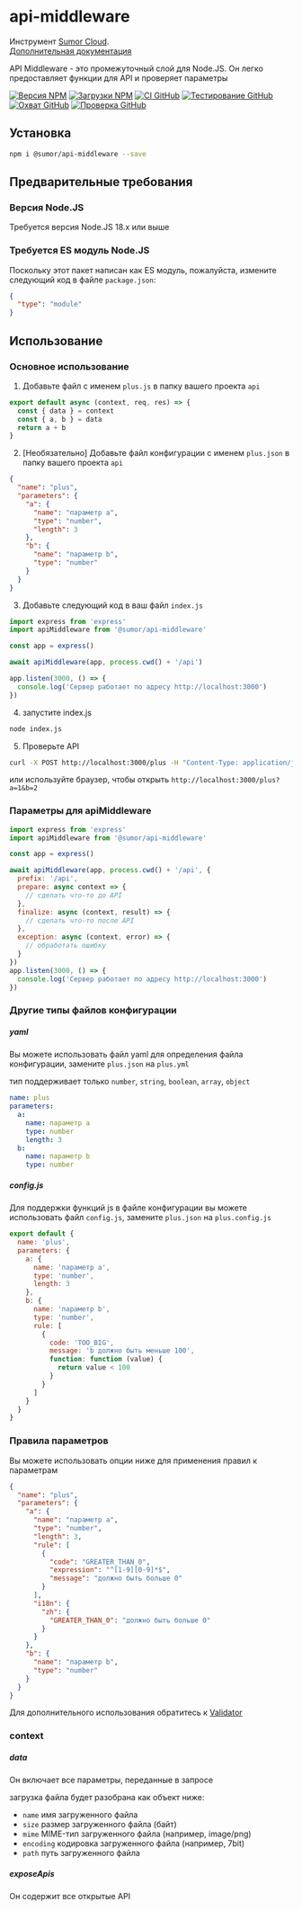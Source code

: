# api-middleware

Инструмент [Sumor Cloud](https://sumor.cloud).  
[Дополнительная документация](https://sumor.cloud/api-middleware)

API Middleware - это промежуточный слой для Node.JS.
Он легко предоставляет функции для API и проверяет параметры

[![Версия NPM](https://img.shields.io/npm/v/@sumor/api-middleware?logo=npm&label=NPM)](https://www.npmjs.com/package/@sumor/api-middleware)
[![Загрузки NPM](https://img.shields.io/npm/dw/@sumor/api-middleware?logo=npm&label=Загрузки)](https://www.npmjs.com/package/@sumor/api-middleware)
[![CI GitHub](https://img.shields.io/github/actions/workflow/status/sumor-cloud/api-middleware/ci.yml?logo=github&label=CI)](https://github.com/sumor-cloud/api-middleware/actions/workflows/ci.yml)
[![Тестирование GitHub](https://img.shields.io/github/actions/workflow/status/sumor-cloud/api-middleware/ut.yml?logo=github&label=Тест)](https://github.com/sumor-cloud/api-middleware/actions/workflows/ut.yml)
[![Охват GitHub](https://img.shields.io/github/actions/workflow/status/sumor-cloud/api-middleware/coverage.yml?logo=github&label=Охват)](https://github.com/sumor-cloud/api-middleware/actions/workflows/coverage.yml)
[![Проверка GitHub](https://img.shields.io/github/actions/workflow/status/sumor-cloud/api-middleware/audit.yml?logo=github&label=Проверка)](https://github.com/sumor-cloud/api-middleware/actions/workflows/audit.yml)

## Установка

```bash
npm i @sumor/api-middleware --save
```

## Предварительные требования

### Версия Node.JS

Требуется версия Node.JS 18.x или выше

### Требуется ES модуль Node.JS

Поскольку этот пакет написан как ES модуль,
пожалуйста, измените следующий код в файле `package.json`:

```json
{
  "type": "module"
}
```

## Использование

### Основное использование

1. Добавьте файл с именем `plus.js` в папку вашего проекта `api`

```js
export default async (context, req, res) => {
  const { data } = context
  const { a, b } = data
  return a + b
}
```

2. [Необязательно] Добавьте файл конфигурации с именем `plus.json` в папку вашего проекта `api`

```json
{
  "name": "plus",
  "parameters": {
    "a": {
      "name": "параметр a",
      "type": "number",
      "length": 3
    },
    "b": {
      "name": "параметр b",
      "type": "number"
    }
  }
}
```

3. Добавьте следующий код в ваш файл `index.js`

```javascript
import express from 'express'
import apiMiddleware from '@sumor/api-middleware'

const app = express()

await apiMiddleware(app, process.cwd() + '/api')

app.listen(3000, () => {
  console.log('Сервер работает по адресу http://localhost:3000')
})
```

4. запустите index.js

```bash
node index.js
```

5. Проверьте API

```bash
curl -X POST http://localhost:3000/plus -H "Content-Type: application/json" -d '{"a": 1, "b": 2}'
```

или используйте браузер, чтобы открыть `http://localhost:3000/plus?a=1&b=2`

### Параметры для apiMiddleware

```javascript
import express from 'express'
import apiMiddleware from '@sumor/api-middleware'

const app = express()

await apiMiddleware(app, process.cwd() + '/api', {
  prefix: '/api',
  prepare: async context => {
    // сделать что-то до API
  },
  finalize: async (context, result) => {
    // сделать что-то после API
  },
  exception: async (context, error) => {
    // обработать ошибку
  }
})
app.listen(3000, () => {
  console.log('Сервер работает по адресу http://localhost:3000')
})
```

### Другие типы файлов конфигурации

##### yaml

Вы можете использовать файл yaml для определения файла конфигурации, замените `plus.json` на `plus.yml`

тип поддерживает только `number`, `string`, `boolean`, `array`, `object`

```yaml
name: plus
parameters:
  a:
    name: параметр a
    type: number
    length: 3
  b:
    name: параметр b
    type: number
```

##### config.js

Для поддержки функций js в файле конфигурации вы можете использовать файл `config.js`, замените `plus.json` на `plus.config.js`

```javascript
export default {
  name: 'plus',
  parameters: {
    a: {
      name: 'параметр a',
      type: 'number',
      length: 3
    },
    b: {
      name: 'параметр b',
      type: 'number',
      rule: [
        {
          code: 'TOO_BIG',
          message: 'b должно быть меньше 100',
          function: function (value) {
            return value < 100
          }
        }
      ]
    }
  }
}
```

### Правила параметров

Вы можете использовать опции ниже для применения правил к параметрам

```json
{
  "name": "plus",
  "parameters": {
    "a": {
      "name": "параметр a",
      "type": "number",
      "length": 3,
      "rule": [
        {
          "code": "GREATER_THAN_0",
          "expression": "^[1-9][0-9]*$",
          "message": "должно быть больше 0"
        }
      ],
      "i18n": {
        "zh": {
          "GREATER_THAN_0": "должно быть больше 0"
        }
      }
    },
    "b": {
      "name": "параметр b",
      "type": "number"
    }
  }
}
```

Для дополнительного использования обратитесь к [Validator](https://sumor.cloud/validator/)

### context

##### data

Он включает все параметры, переданные в запросе

загрузка файла будет разобрана как объект ниже:

- `name` имя загруженного файла
- `size` размер загруженного файла (байт)
- `mime` MIME-тип загруженного файла (например, image/png)
- `encoding` кодировка загруженного файла (например, 7bit)
- `path` путь загруженного файла

##### exposeApis

Он содержит все открытые API
